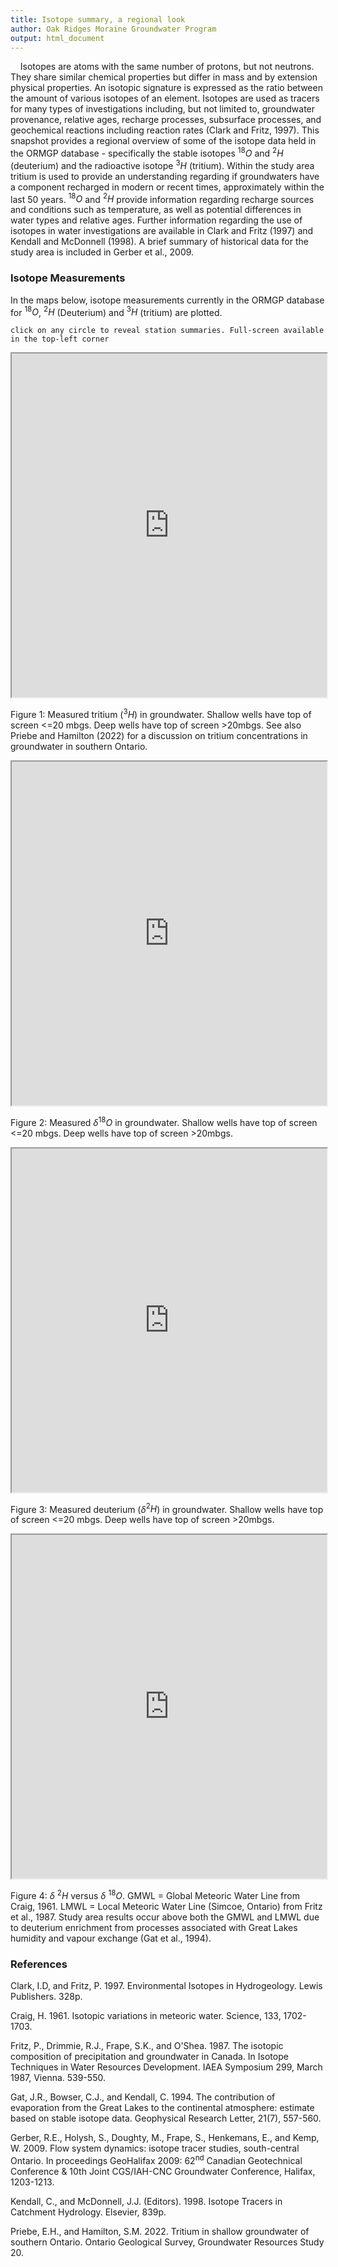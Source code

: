 ```yaml
---
title: Isotope summary, a regional look
author: Oak Ridges Moraine Groundwater Program
output: html_document
---
```


&nbsp;&nbsp;&nbsp;&nbsp;Isotopes are atoms with the same number of protons, but not neutrons. They share similar chemical properties but differ in mass and by extension physical properties. An isotopic signature is expressed as the ratio between the amount of various isotopes of an element. Isotopes are used as tracers for many types of investigations including, but not limited to, groundwater provenance, relative ages, recharge processes, subsurface processes, and geochemical reactions including reaction rates (Clark and Fritz, 1997). This snapshot provides a regional overview of some of the isotope data held in the ORMGP database - specifically the stable isotopes $^{18}O$ and $^2H$ (deuterium) and the radioactive isotope  $^3H$ (tritium). Within the study area tritium is used to provide an understanding regarding if groundwaters have a component recharged in modern or recent times, approximately within the last 50 years. $^{18}O$ and $^2H$ provide information regarding recharge sources and conditions such as temperature, as well as potential differences in water types and relative ages. Further information regarding the use of isotopes in water investigations are available in Clark and Fritz (1997) and Kendall and McDonnell (1998). A brief summary of historical data for the study area is included in Gerber et al., 2009.



### Isotope Measurements
In the maps below, isotope measurements currently in the ORMGP database for $^{18}O$, $^2H$ (Deuterium) and $^3H$ (tritium) are plotted.


`click on any circle to reveal station summaries. Full-screen available in the top-left corner`

<iframe src="https://golang.oakridgeswater.ca/pages/chem-tritium-map.html" width="100%" height="550" scrolling="no" allowfullscreen></iframe>

Figure 1: Measured tritium ($^3H$) in groundwater. Shallow wells have top of screen <=20 mbgs. Deep wells have top of screen >20mbgs. See also Priebe and Hamilton (2022) for a discussion on tritium concentrations in groundwater in southern Ontario.

<iframe src="https://golang.oakridgeswater.ca/pages/chem-dO18-map.html" width="100%" height="550" scrolling="no" allowfullscreen></iframe>

Figure 2: Measured $\delta$$^{18}O$ in groundwater. Shallow wells have top of screen <=20 mbgs. Deep wells have top of screen >20mbgs.

<iframe src="https://golang.oakridgeswater.ca/pages/chem-deuterium-map.html" width="100%" height="550" scrolling="no" allowfullscreen></iframe>

Figure 3: Measured deuterium ($\delta$$^2H$) in groundwater. Shallow wells have top of screen <=20 mbgs. Deep wells have top of screen >20mbgs.

<iframe src="https://golang.oakridgeswater.ca/pages/chem-isotope-delplot.html" width="100%" height="550" scrolling="no" allowfullscreen></iframe>

Figure 4: $\delta$ $^2H$ versus $\delta$ $^{18}O$. GMWL = Global Meteoric Water Line from Craig, 1961. LMWL = Local Meteoric Water Line (Simcoe, Ontario) from Fritz et al., 1987. Study area results occur above both the GMWL and LMWL due to deuterium enrichment from processes associated with Great Lakes humidity and vapour exchange (Gat et al., 1994).



### References

Clark, I.D, and Fritz, P. 1997. Environmental Isotopes in Hydrogeology. Lewis Publishers. 328p.

Craig, H. 1961. Isotopic variations in meteoric water. Science, 133, 1702-1703.

Fritz, P., Drimmie, R.J., Frape, S.K., and O'Shea. 1987. The isotopic composition of precipitation and groundwater in Canada. In Isotope Techniques in Water Resources Development. IAEA Symposium 299, March 1987, Vienna. 539-550.

Gat, J.R., Bowser, C.J., and Kendall, C. 1994. The contribution of evaporation from the Great Lakes to the continental atmosphere: estimate based on stable isotope data. Geophysical Research Letter, 21(7), 557-560.

Gerber, R.E., Holysh, S., Doughty, M., Frape, S., Henkemans, E., and Kemp, W. 2009. Flow system dynamics: isotope tracer studies, south-central Ontario. In proceedings GeoHalifax 2009: 62<sup>nd</sup> Canadian Geotechnical Conference & 10th Joint CGS/IAH-CNC Groundwater Conference, Halifax, 1203-1213.

Kendall, C., and McDonnell, J.J. (Editors). 1998. Isotope Tracers in Catchment Hydrology. Elsevier, 839p.

Priebe, E.H., and Hamilton, S.M. 2022. Tritium in shallow groundwater of southern Ontario. Ontario Geological Survey, Groundwater Resources Study 20.
